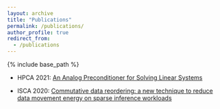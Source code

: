 ```yaml
---
layout: archive
title: "Publications"
permalink: /publications/
author_profile: true
redirect_from:
  - /publications
---
```


{% include base_path %}

* HPCA 2021: [An Analog Preconditioner for Solving Linear Systems](https://ieeexplore.ieee.org/abstract/document/9407108)

* ISCA 2020: [Commutative data reordering: a new technique to reduce data movement energy on sparse inference workloads](https://ieeexplore.ieee.org/abstract/document/9138978)
